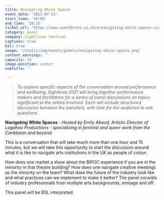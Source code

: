 ```yaml
---
title: Navigating White Spaces
event_date: '2021-07-13'
start_time: '19:00'
end_time: '20:15'
ticket_url: 'https://www.eventbrite.co.uk/e/navigating-white-spaces-sightlines-panel-discussions-tickets-162472841643'
category: panel
company: Sightlines Festival
captions: true
bsl: true
image: "/static/img/events/panels/navigating-white-spaces.png"
content_warnings: ''
capacity: 20
image-position: center
subtitle: ''

---
```


> _To explore specific aspects of the conversation around performance and wellbeing, Sightlines 2021 will bring together performance makers and facilitators for a series of panel discussions on topics significant to the artists involved. Each will include structured discussion between the panelists, with time for the audience to ask questions._ 

**Navigating White Spaces** - _Hosted by Emily Aboud, Artistic Director of Lagahoo Productions - specializing in feminist and queer work from the Caribbean and beyond_ 

This is a conversation that will take much more than one hour and 15 minutes, but we will take this opportunity to start the discussion around what it is like to navigate arts institutions in the UK as people of colour. 

How does one market a show about the BIPOC experience if you are in the minority in that theatre building? How does one navigate creative meetings as the minority on the team? What does the future of the industry look like and what practices can we implement to make it better? The panel consists of industry professionals from multiple arts backgrounds, onstage and off. 

This panel will be BSL interpreted.